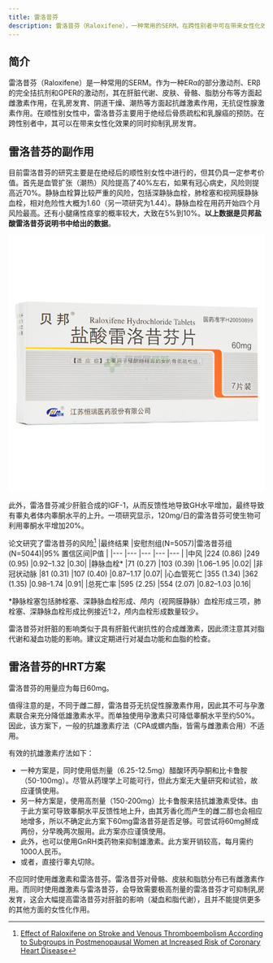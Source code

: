```yaml
---
title: 雷洛昔芬
description: 雷洛昔芬（Raloxifene），一种常用的SERM，在跨性别者中可在带来女性化效果的同时抑制乳房发育。
---
```


## 简介

雷洛昔芬（Raloxifene）是一种常用的SERM。作为一种ERα的部分激动剂、ERβ的完全拮抗剂和GPER的激动剂，其在肝脏代谢、皮肤、骨骼、脂肪分布等方面起雌激素作用，在乳房发育、阴道干燥、潮热等方面起抗雌激素作用，无抗促性腺激素作用。在顺性别女性中，雷洛昔芬主要用于绝经后骨质疏松和乳腺癌的预防。在跨性别者中，其可以在带来女性化效果的同时抑制乳房发育。

## 雷洛昔芬的副作用
<!-- TODO: adverse effects: related research & Evista package insert -->
目前雷洛昔芬的研究主要是在绝经后的顺性别女性中进行的，但其仍具一定参考价值。首先是血管扩张（潮热）风险提高了40%左右，如果有冠心病史，风险则提高近70%。静脉血栓算比较严重的风险，包括深静脉血栓，肺栓塞和视网膜静脉血栓，相对危险性大概为1.60（另一项研究为1.44）。静脉血栓在用药开始四个月风险最高。还有小腿痛性痉挛的概率较大，大致在5%到10%。**以上数据是贝邦盐酸雷洛昔芬说明书中给出的数据**。

<!-- TODO: evista.jpg -->
![贝邦 盐酸雷洛昔芬片包装](beibang.jpg)

此外，雷洛昔芬减少肝脏合成的IGF-1，从而反馈性地导致GH水平增加，最终导致有睾丸者体内睾酮水平的上升。一项研究显示，120mg/日的雷洛昔芬可使生物可利用睾酮水平增加20%。

论文研究了雷洛昔芬的风险[^1]
|最终结果      |安慰剂组(N=5057)|雷洛昔芬组(N=5044)|95% 置信区间|P值 |
|---           |---            |---              |---         |--- |
|中风          |224 (0.86)     |249 (0.95)       |0.92–1.32   |0.30|
|静脉血栓*     |71 (0.27)      |103 (0.39)       |1.06–1.95   |0.02|
|非冠状动脉    |81 (0.31)       |107 (0.40)       |0.87–1.17   |0.07|
|心血管死亡    |355 (1.34)      |362 (1.35)       |0.98–1.74   |0.91|
|总死亡率      |595 (2.25)      |554 (2.07)       |0.82–1.03   |0.16|

*静脉栓塞包括肺栓塞、深静脉血栓形成、颅内（视网膜静脉）血栓形成三项，肺栓塞、深静脉血栓形成比例接近1:2，颅内血栓形成数量较少。

雷洛昔芬对肝脏的影响类似于具有肝脏代谢抗性的合成雌激素，因此须注意其对脂代谢和凝血功能的影响。建议定期进行对凝血功能和血脂的检查。

## 雷洛昔芬的HRT方案

雷洛昔芬的用量应为每日60mg。

值得注意的是，不同于雌二醇，雷洛昔芬无抗促性腺激素作用，因此其不可与孕激素联合来充分降低雄激素水平。而单独使用孕激素只可降低睾酮水平至约50%。因此，该方案下，一般的抗雄激素疗法（CPA或螺内酯，皆需与雌激素合用）不适用。

有效的抗雄激素疗法如下：
* 一种方案是，同时使用低剂量（6.25-12.5mg）醋酸环丙孕酮和比卡鲁胺（50-100mg）。尽管从药理学上可能可行，但此方案无大量研究和试验，故应谨慎使用。
* 另一种方案是，使用高剂量（150-200mg）比卡鲁胺来拮抗雄激素受体。由于此方案可导致睾酮水平反馈性地上升，由其芳香化而产生的雌二醇也会相应地增多，所以不确定此方案下60mg雷洛昔芬是否足够。可尝试将60mg掰成两份，分早晚两次服用。此方案亦应谨慎使用。
* 此外，也可以使用GnRH类药物来抑制雄激素。此方案开销较高，每月需约1000人民币。
* 或者，直接行睾丸切除。

不应同时使用雌激素和雷洛昔芬。雷洛昔芬对骨骼、皮肤和脂肪分布已有雌激素作用。而同时使用雌激素与雷洛昔芬，会导致需要极高剂量的雷洛昔芬才可抑制乳房发育，这会大幅提高雷洛昔芬对肝脏的影响（凝血和脂代谢），且并不能提供更多的其他方面的女性化作用。

[^1]: [Effect of Raloxifene on Stroke and Venous Thromboembolism According to Subgroups in Postmenopausal Women at Increased Risk of Coronary Heart Disease](https://doi.org/10.1161/STROKEAHA.108.518621)
